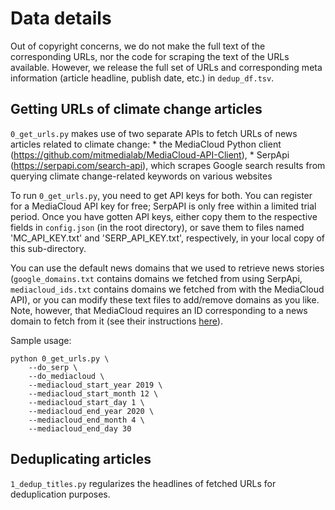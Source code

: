 # Data details

Out of copyright concerns, we do not make the full text of the corresponding URLs, nor the code for scraping the text of the URLs available. However, we release the full set of URLs and corresponding meta information (article headline, publish date, etc.) in `dedup_df.tsv`. 

## Getting URLs of climate change articles

`0_get_urls.py` makes use of two separate APIs to fetch URLs of news articles related to climate change:
	* the MediaCloud Python client (https://github.com/mitmedialab/MediaCloud-API-Client), 
	* SerpApi (https://serpapi.com/search-api), which scrapes Google search results from querying climate change-related keywords on various websites

To run `0_get_urls.py`, you need to get API keys for both. You can register for a MediaCloud API key for free; SerpAPI is only free within a limited trial period. Once you have gotten API keys, either copy them to the respective fields in `config.json` (in the root directory), or save them to files named 'MC_API_KEY.txt' and 'SERP_API_KEY.txt', respectively, in your local copy of this sub-directory.

You can use the default news domains that we used to retrieve news stories (`google_domains.txt` contains domains we fetched from using SerpApi, `mediacloud_ids.txt` contains domains we fetched from with the MediaCloud API), or you can modify these text files to add/remove domains as you like. Note, however, that MediaCloud requires an ID corresponding to a news domain to fetch from it (see their instructions [here](https://github.com/berkmancenter/mediacloud/blob/master/doc/api_2_0_spec/api_2_0_spec.md#grab-all-stories-in-the-new-york-times-during-october-2012)).

Sample usage:

```
python 0_get_urls.py \
	--do_serp \
	--do_mediacloud \
	--mediacloud_start_year 2019 \
	--mediacloud_start_month 12 \
	--mediacloud_start_day 1 \
	--mediacloud_end_year 2020 \
	--mediacloud_end_month 4 \
	--mediacloud_end_day 30
```

## Deduplicating articles

`1_dedup_titles.py` regularizes the headlines of fetched URLs for deduplication purposes.